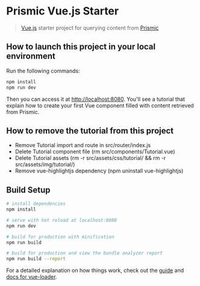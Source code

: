 # Prismic Vue.js Starter

> [Vue.js](https://vuejs.org) starter project for querying content from [Prismic](https://prismic.io)

## How to launch this project in your local environment

Run the following commands:

``` bash
npm install
npm run dev
```

Then you can access it at [http://localhost:8080](http://localhost:8080).
You'll see a tutorial that explain how to create your first Vue component filled with content retrieved from Prismic.

## How to remove the tutorial from this project

- Remove Tutorial import and route in src/router/index.js
- Delete Tutorial component file (rm src/components/Tutorial.vue)
- Delete Tutorial assets (rm -r src/assets/css/tutorial/ && rm -r src/assets/img/tutorial/)
- Remove vue-highlightjs dependency (npm uninstall vue-highlightjs)

## Build Setup

``` bash
# install dependencies
npm install

# serve with hot reload at localhost:8080
npm run dev

# build for production with minification
npm run build

# build for production and view the bundle analyzer report
npm run build --report
```

For a detailed explanation on how things work, check out the [guide](http://vuejs-templates.github.io/webpack/) and [docs for vue-loader](http://vuejs.github.io/vue-loader).
